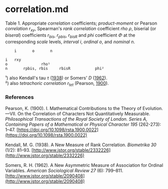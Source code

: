 # correlation.md

Table 1. Appropriate *correlation* coefficients; *product-moment* or Pearson *correlation* $r_{xy}$, Spearman's *rank correlation* coefficient *rho* $\rho$, biserial (or *biseral*) coefficients $r_{bis}$, $r_{pbis}$, $r_{bisR}$ and *phi* coefficient $\Phi$ at the corresponding *scale* levels, *interval i*, *ordinal o*, and *nominal n*.
~~~    
	i 		o 		n 

i 	rxy	             
o       		rho¹      	
n     	rpbis, rbis    	rbisR	    	phi²
~~~
¹) also Kendall's tau $\tau$ ([1938](http://www.jstor.org/stable/2332226)) or Somers' $D$ ([1962](http://www.jstor.org/stable/2090408)).  
²) also *tetrachoric correlation* $r_{tet}$ (Pearson, [1900](https://royalsocietypublishing.org/doi/abs/10.1098/rsta.1900.0022)).  

### References

Pearson, K. (1900). I. Mathematical Contributions to the Theory of Evolution. —VII. On the Correlation of Characters Not Quantitatively Measurable. *Philosophical Transactions of the Royal Society of London. Series A, Containing Papers of a Mathematical or Physical Character 195* (262-273): 1–47. [https://doi.org/10.1098/rsta.1900.0022](https://doi.org/10.1098/rsta.1900.0022)

Kendall, M. G. (1938). A New Measure of Rank Correlation. *Biometrika 30* (1/2): 81–93. [http://www.jstor.org/stable/2332226](http://www.jstor.org/stable/2332226)

Somers, R. H. (1962). A New Asymmetric Measure of Association for Ordinal Variables. *American Sociological Review 27* (6): 799–811. [http://www.jstor.org/stable/2090408](http://www.jstor.org/stable/2090408)
